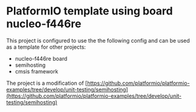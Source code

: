 # PlatformIO template using board nucleo-f446re

This project is configured to use the the following config and can be used as a template for other projects:

- nucleo-f446re board
- semihosting
- cmsis framework

The project is a modification of [https://github.com/platformio/platformio-examples/tree/develop/unit-testing/semihosting](https://github.com/platformio/platformio-examples/tree/develop/unit-testing/semihosting)